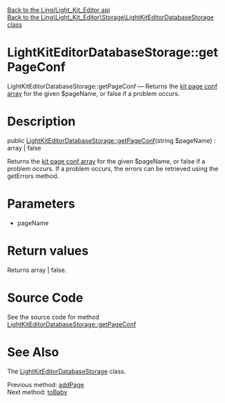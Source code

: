 [Back to the Ling/Light_Kit_Editor api](https://github.com/lingtalfi/Light_Kit_Editor/blob/master/doc/api/Ling/Light_Kit_Editor.md)<br>
[Back to the Ling\Light_Kit_Editor\Storage\LightKitEditorDatabaseStorage class](https://github.com/lingtalfi/Light_Kit_Editor/blob/master/doc/api/Ling/Light_Kit_Editor/Storage/LightKitEditorDatabaseStorage.md)


LightKitEditorDatabaseStorage::getPageConf
================



LightKitEditorDatabaseStorage::getPageConf — Returns the [kit page conf array](https://github.com/lingtalfi/Kit#the-kit-configuration-array) for the given $pageName, or false if a problem occurs.




Description
================


public [LightKitEditorDatabaseStorage::getPageConf](https://github.com/lingtalfi/Light_Kit_Editor/blob/master/doc/api/Ling/Light_Kit_Editor/Storage/LightKitEditorDatabaseStorage/getPageConf.md)(string $pageName) : array | false




Returns the [kit page conf array](https://github.com/lingtalfi/Kit#the-kit-configuration-array) for the given $pageName, or false if a problem occurs.
If a problem occurs, the errors can be retrieved using the getErrors method.




Parameters
================


- pageName

    


Return values
================

Returns array | false.








Source Code
===========
See the source code for method [LightKitEditorDatabaseStorage::getPageConf](https://github.com/lingtalfi/Light_Kit_Editor/blob/master/Storage/LightKitEditorDatabaseStorage.php#L38-L156)


See Also
================

The [LightKitEditorDatabaseStorage](https://github.com/lingtalfi/Light_Kit_Editor/blob/master/doc/api/Ling/Light_Kit_Editor/Storage/LightKitEditorDatabaseStorage.md) class.

Previous method: [addPage](https://github.com/lingtalfi/Light_Kit_Editor/blob/master/doc/api/Ling/Light_Kit_Editor/Storage/LightKitEditorDatabaseStorage/addPage.md)<br>Next method: [toBaby](https://github.com/lingtalfi/Light_Kit_Editor/blob/master/doc/api/Ling/Light_Kit_Editor/Storage/LightKitEditorDatabaseStorage/toBaby.md)<br>

